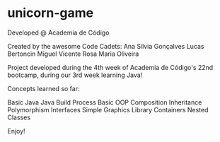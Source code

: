 # unicorn-game

Developed @ Academia de Código

Created by the awesome Code Cadets:
Ana Sílvia Gonçalves
Lucas Bertoncin
Miguel Vicente
Rosa Maria Oliveira

Project developed during the 4th week of Academia de Código's 22nd bootcamp, during our 3rd week learning Java!

Concepts learned so far:

Basic Java
Java Build Process
Basic OOP
Composition
Inheritance
Polymorphism
Interfaces
Simple Graphics Library
Containers
Nested Classes

Enjoy!
